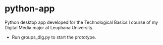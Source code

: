 # python-app
Python desktop app developed for the Technological Basics I course of my Digital Media major at Leuphana University.  
* Run groups_dlg.py to start the prototype.
